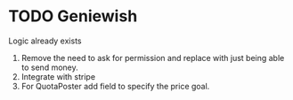# TODO Geniewish
Logic already exists
1. Remove the need to ask for permission and replace with just being able to send money.
2. Integrate with stripe
3. For QuotaPoster add field to specify the price goal.